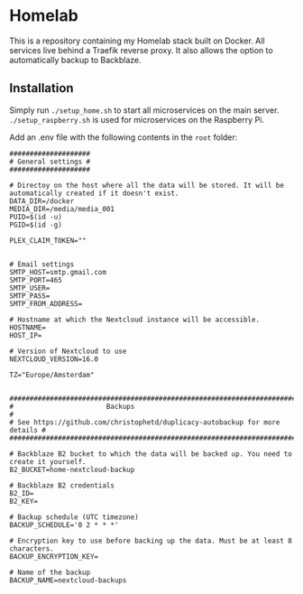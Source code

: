 # Homelab 
This is a repository containing my Homelab stack built on Docker. All services live behind a Traefik reverse proxy.
It also allows the option to automatically backup to Backblaze.


## Installation
Simply run `./setup_home.sh` to start all microservices on the main server. `./setup_raspberry.sh` is used for microservices on the Raspberry Pi.

Add an .env file with the following contents in the `root` folder:
```
####################
# General settings #
####################

# Directoy on the host where all the data will be stored. It will be automatically created if it doesn't exist.
DATA_DIR=/docker
MEDIA_DIR=/media/media_001
PUID=$(id -u)
PGID=$(id -g)

PLEX_CLAIM_TOKEN=""


# Email settings
SMTP_HOST=smtp.gmail.com
SMTP_PORT=465
SMTP_USER=
SMTP_PASS=
SMTP_FROM_ADDRESS=

# Hostname at which the Nextcloud instance will be accessible.
HOSTNAME=
HOST_IP=

# Version of Nextcloud to use
NEXTCLOUD_VERSION=16.0

TZ="Europe/Amsterdam"


#############################################################################
#                       Backups                                             #
# See https://github.com/christophetd/duplicacy-autobackup for more details #
#############################################################################

# Backblaze B2 bucket to which the data will be backed up. You need to create it yourself.
B2_BUCKET=home-nextcloud-backup

# Backblaze B2 credentials
B2_ID=
B2_KEY=

# Backup schedule (UTC timezone)
BACKUP_SCHEDULE='0 2 * * *'

# Encryption key to use before backing up the data. Must be at least 8 characters.
BACKUP_ENCRYPTION_KEY=

# Name of the backup
BACKUP_NAME=nextcloud-backups
```

